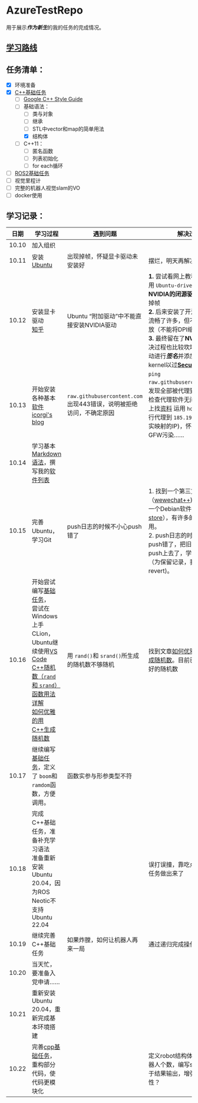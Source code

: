 # AzureTestRepo

用于展示***作为新生***的我的任务的完成情况。

## [学习路线](https://github.com/AzureSpace531/navigation_group/blob/main/%E5%AF%BC%E8%88%AA%E7%BB%84%E5%AD%A6%E4%B9%A0%E8%B7%AF%E7%BA%BF.md#c)

## 任务清单：

- [X] 环境准备
- [X] [C++基础任务](https://github.com/AzureSpace531/navigation_group/blob/main/%E5%AF%BC%E8%88%AA%E7%BB%84%E6%8B%9B%E6%96%B0%E4%BB%BB%E5%8A%A1/basic_task/Cpp_task%E8%AE%B2%E8%A7%A3.md)
  - [ ] [Google C++ Style Guide](https://zh-google-styleguide.readthedocs.io/en/latest/google-cpp-styleguide/contents/)
  - [ ] 基础语法：
    - [ ] 类与对象
    - [ ] 继承
    - [ ] STL中vector和map的简单用法
    - [X] 结构体
  - [ ] C++11：
    - [ ] 匿名函数
    - [ ] 列表初始化
    - [ ] for each循环
- [ ] [ROS2基础任务](https://github.com/AzureSpace531/navigation_group/tree/main/%E5%AF%BC%E8%88%AA%E7%BB%84%E6%8B%9B%E6%96%B0%E4%BB%BB%E5%8A%A1/ros2/%E5%9F%BA%E7%A1%80)
- [ ] 视觉里程计
- [ ] 完整的机器人视觉slam的VO
- [ ] docker使用

## 学习记录：

| 日期  | 学习过程| 遇到问题| 解决过程 |
| ----- | ------ | ------------------------ | ----------------------------------- |
| 10.10 | 加入组织|||
| 10.11 | 安装[Ubuntu](https://ubuntu.com/download/desktop)| 出现掉帧，怀疑显卡驱动未安装好| 摆烂，明天再解决|
| 10.12 | 安装显卡驱动 <br />[知乎](https://zhuanlan.zhihu.com/p/308407850)| Ubuntu “附加驱动”中不能直接安装NVIDIA驱动| **1.** 尝试看网上教程安装驱动，用 ``Ubuntu-driver``安装了**NVIDIA的闭源驱动**，但仍然有掉帧 <br> **2.** 后来安装了开源的**X.Org**，流畅了许多，但不支持分数缩放（不能将DPI缩放到125%）**3.** 最终留在了**NVIDIA官方**（解决过程也比较坎坷，还要对驱动进行***签名***并添加到grub kernel以过[**Secure Boot**](https://support.microsoft.com/en-us/windows/windows-11-and-secure-boot-a8ff1202-c0d9-42f5-940f-843abef64fad "强迫症，为了应付微软……")）|
| 10.13 | 开始安装各种基本[软件](./AppList.md) <br>[icorgi&#39;s blog](https://www.icorgi.cn/2022/04/10/412.html)| ``raw.githubusercontent.com`` 出现443错误，说明被拒绝访问，不确定原因 | ``ping raw.githubusercontent.com``，发现全部被代理到 ``localhost``检查代理软件无问题，开始网上找[资料](https://www.icorgi.cn/2022/04/10/412.html) 运用 ``hosts``把域名强行代理到 ``185.199.108.133``(真实映射的IP)，怀疑此域名被GFW污染……|
| 10.14 | 学习基本[Markdown语法](https://markdown.com.cn)，撰写我的[软件列表](./AppList.md)|||
| 10.15 | 完善Ubuntu，学习Git|push日志的时候不小心push错了| 1. 找到一个第三方的微信（[wewechat++](https://gitee.com/spark-community-works-collections/wewechat-plus-plus))，以及国内的一个Debian软件商店（[spark-store](https://spark-app.store/)），有许多的国产软件可用。<br />2. push日志的时候不小心push错了，把旧的README push上去了，学习如何[回滚](https://blog.csdn.net/qq_40032778/article/details/127236410#:~:text=gitlab%E8%BF%9C%E7%A8%8B%E5%BA%93%E4%BB%A3%E7%A0%81%E7%89%88%E6%9C%AC%E5%9B%9E%E6%BB%9A%E6%96%B9%E6%B3%95%201%20git%20log%20%E6%9F%A5%E7%9C%8B%E6%8F%90%E4%BA%A4%E5%8E%86%E5%8F%B2%EF%BC%8C%E6%89%BE%E5%87%BA%E8%A6%81%E5%9B%9E%E6%BB%9A%E5%88%B0%E7%9A%84%20commit-%20id%202,--hard%20commit-id%20%3A%E5%9B%9E%E6%BB%9A%E5%88%B0commit-id%203%20git%20reset%20--hard%20HEAD~3%EF%BC%9A%E5%B0%86%E6%9C%80%E8%BF%913%E6%AC%A1%E7%9A%84%E6%8F%90%E4%BA%A4%E5%9B%9E%E6%BB%9A)（为保留记录，我用的是revert)。 |
| 10.16 | 开始尝试编写[基础任务](./cpp_task/base_robot.cpp)，<br /> 尝试在Windows上手CLion，Ubuntu继续使用[VS Code](./AppList.md)<br />[C++随机数（`rand`和 `srand`）函数用法详解](http://c.biancheng.net/view/1352.html "不理想的生成方式")<br />[如何优雅的用C++生成随机数](https://zhuanlan.zhihu.com/p/442008589 "更随机的随机数") | 用 ``rand()``和 ``srand()``所生成的随机数不够随机| 找到文章[如何优雅的用C++生成随机数](https://zhuanlan.zhihu.com/p/442008589 "更随机的随机数")。目前已成功生成较好的随机数|
| 10.17 | 继续编写[基础任务](./cpp_task/base_robot.cpp)，定义了 ``boom``和 ``ramdom``函数，方便调用。| 函数实参与形参类型不符||
| 10.18 | 完成C++基础任务，准备补充学习语法<br />准备重新安装Ubuntu 20.04，因为ROS Neotic不支持Ubuntu 22.04|| 误打误撞，靠吃点老本把基础任务做出来了|
| 10.19 | 继续完善C++基础任务|如果炸膛，如何让机器人再来一局|通过递归完成操作。
| 10.20 | 当天忙，要准备入党申请……|||
| 10.21 | 重新安装Ubuntu 20.04，重新完成基本环境搭建 |||
| 10.22 | 完善[cpp基础任务](./cpp_task/base_robot.cpp)，重构部分代码，使代码更模块化 || 定义robot结构体，方便扩展机器人个数，编写status函数用于结果输出，增强代码可扩展性？|
